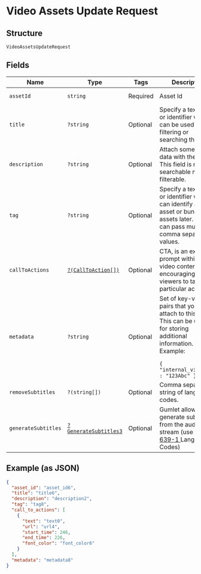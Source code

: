 
# Video Assets Update Request

## Structure

`VideoAssetsUpdateRequest`

## Fields

| Name | Type | Tags | Description | Getter | Setter |
|  --- | --- | --- | --- | --- | --- |
| `assetId` | `string` | Required | Asset Id | getAssetId(): string | setAssetId(string assetId): void |
| `title` | `?string` | Optional | Specify a text string or identifier which can be used for filtering or searching the asset. | getTitle(): ?string | setTitle(?string title): void |
| `description` | `?string` | Optional | Attach some textual data with the asset. This field is neither searchable nor filterable. | getDescription(): ?string | setDescription(?string description): void |
| `tag` | `?string` | Optional | Specify a text string or identifier which can identify an asset or bunch of assets later. You can pass multiple comma separated values. | getTag(): ?string | setTag(?string tag): void |
| `callToActions` | [`?(CallToAction[])`](../../doc/models/call-to-action.md) | Optional | CTA, is an explicit prompt within the video content encouraging viewers to take a particular action. | getCallToActions(): ?array | setCallToActions(?array callToActions): void |
| `metadata` | `?string` | Optional | Set of key-value pairs that you can attach to this Asset. This can be useful for storing additional information.<br/> Example: <br/> <code>  {  "internal_video_id" : "123Abc"  }  </code> | getMetadata(): ?string | setMetadata(?string metadata): void |
| `removeSubtitles` | `?(string[])` | Optional | Comma separated string of language codes. | getRemoveSubtitles(): ?array | setRemoveSubtitles(?array removeSubtitles): void |
| `generateSubtitles` | [`?GenerateSubtitles3`](../../doc/models/generate-subtitles-3.md) | Optional | Gumlet allowes to generate subtitles from the audio stream (use <a href='https://en.wikipedia.org/wiki/List_of_ISO_639_language_codes'> ISO 639-1 </a> Language Codes) | getGenerateSubtitles(): ?GenerateSubtitles3 | setGenerateSubtitles(?GenerateSubtitles3 generateSubtitles): void |

## Example (as JSON)

```json
{
  "asset_id": "asset_id6",
  "title": "title6",
  "description": "description2",
  "tag": "tag8",
  "call_to_actions": [
    {
      "text": "text0",
      "url": "url4",
      "start_time": 246,
      "end_time": 226,
      "font_color": "font_color6"
    }
  ],
  "metadata": "metadata8"
}
```

